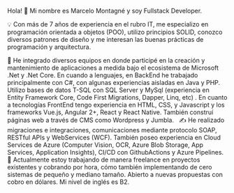 Hola! 👋 Mi nombre es Marcelo Montagné y soy Fullstack Developer. &nbsp;&nbsp;

💡 Con más de 7 años de experiencia en el rubro IT, me especializo en programación orientada a objetos (POO), utilizo principios SOLID, conozco diversos patrones de diseño y me interesan las buenas prácticas de programación y arquitectura. &nbsp;&nbsp;

🌱 He integrado diversos equipos en donde participé en la creación y mantenimiento de aplicaciones a medida bajo el ecosistema de Microsoft .Net y .Net Core. En cuando a lenguajes, en BackEnd he trabajado principalmente con C#, con algunas experiencias aisladas en Java y PHP. Utilizo bases de datos T-SQL con SQL Server y MySql (experiencia en Entity Framework Core, Code First Migrations, Dapper, Linq, etc) . En cuanto a tecnologías FrontEnd tengo experiencia en HTML, CSS, y Javascript y los frameworks Vue.js, Angular 2+, React y React Native. También construí páginas web a través de CMS como Wordpress y Jumbla. &nbsp;
✍️  He realizado migraciones e integraciones, comunicaciones mediante protocolo SOAP, RESTful APIs y WebServices (WCF). También poseo experiencia en Cloud Services de Azure (Computer Vision, OCR, Azure Blob Storage, App Services, Application Insights), CI/CD con GithubActions y Azure Pipelines. &nbsp;
💬  Actualmente estoy trabajando de manera freelance en proyectos existentes y cobrando por hora, cómo también implementando de cero sistemas de pequeño y mediano tamaño. Abierto a nuevas propuestas con cobro en dólares. Mi nivel de inglés es B2. &nbsp;


<!--
**mmontagne14/mmontagne14** is a ✨ _special_ ✨ repository because its `README.md` (this file) appears on your GitHub profile.

Here are some ideas to get you started:

- 
-->
